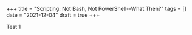 +++
title = "Scripting: Not Bash, Not PowerShell--What Then?"
tags = []
date = "2021-12-04"
draft = true
+++

Test 1
